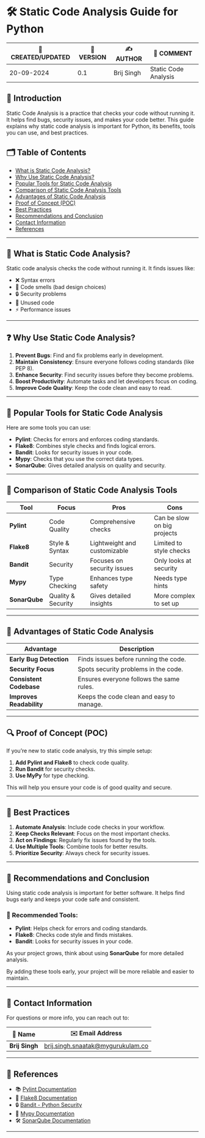# 🛠️ Static Code Analysis Guide for Python

| 📅 CREATED/UPDATED | 📌 VERSION | ✍️ AUTHOR    | 📝 COMMENT                |
|--------------------|------------|--------------|---------------------------|
| 20-09-2024         | 0.1        | Brij Singh   | Static Code Analysis      |

## 📖 Introduction

Static Code Analysis is a practice that checks your code without running it. It helps find bugs, security issues, and makes your code better. This guide explains why static code analysis is important for Python, its benefits, tools you can use, and best practices.

## 🗂️ Table of Contents

- [What is Static Code Analysis?](#-what-is-static-code-analysis)
- [Why Use Static Code Analysis?](#-why-use-static-code-analysis)
- [Popular Tools for Static Code Analysis](#-popular-tools-for-static-code-analysis)
- [Comparison of Static Code Analysis Tools](#-comparison-of-static-code-analysis-tools)
- [Advantages of Static Code Analysis](#-advantages-of-static-code-analysis)
- [Proof of Concept (POC)](#-proof-of-concept-poc)
- [Best Practices](#-best-practices)
- [Recommendations and Conclusion](#-recommendations-and-conclusion)
- [Contact Information](#-contact-information)
- [References](#-references)

---

## 🧰 What is Static Code Analysis?

Static code analysis checks the code without running it. It finds issues like:

- ❌ Syntax errors
- 🤔 Code smells (bad design choices)
- 🔒 Security problems
- 🚫 Unused code
- ⚡ Performance issues


---

## ❓ Why Use Static Code Analysis?

1. **Prevent Bugs**: Find and fix problems early in development.
2. **Maintain Consistency**: Ensure everyone follows coding standards (like PEP 8).
3. **Enhance Security**: Find security issues before they become problems.
4. **Boost Productivity**: Automate tasks and let developers focus on coding.
5. **Improve Code Quality**: Keep the code clean and easy to read.

---

## 🔧 Popular Tools for Static Code Analysis

Here are some tools you can use:

- **Pylint**: Checks for errors and enforces coding standards.
- **Flake8**: Combines style checks and finds logical errors.
- **Bandit**: Looks for security issues in your code.
- **Mypy**: Checks that you use the correct data types.
- **SonarQube**: Gives detailed analysis on quality and security.

---

## 🔬 Comparison of Static Code Analysis Tools

| **Tool**        | **Focus**              | **Pros**                      | **Cons**                     |
|------------------|-----------------------|-------------------------------|-------------------------------|
| **Pylint**       | Code Quality          | Comprehensive checks          | Can be slow on big projects  |
| **Flake8**       | Style & Syntax        | Lightweight and customizable  | Limited to style checks       |
| **Bandit**       | Security              | Focuses on security issues    | Only looks at security        |
| **Mypy**         | Type Checking         | Enhances type safety          | Needs type hints              |
| **SonarQube**    | Quality & Security     | Gives detailed insights       | More complex to set up        |

---

## 🌟 Advantages of Static Code Analysis

| **Advantage**                | **Description**                             |
|------------------------------|---------------------------------------------|
| **Early Bug Detection**      | Finds issues before running the code.      |
| **Security Focus**           | Spots security problems in the code.       |
| **Consistent Codebase**      | Ensures everyone follows the same rules.   |
| **Improves Readability**     | Keeps the code clean and easy to manage.   |


---

## 🔍 Proof of Concept (POC)

If you’re new to static code analysis, try this simple setup:

1. **Add Pylint and Flake8** to check code quality.
2. **Run Bandit** for security checks.
3. **Use MyPy** for type checking.

This will help you ensure your code is of good quality and secure.

---

## 📏 Best Practices

1. **Automate Analysis**: Include code checks in your workflow.
2. **Keep Checks Relevant**: Focus on the most important checks.
3. **Act on Findings**: Regularly fix issues found by the tools.
4. **Use Multiple Tools**: Combine tools for better results.
5. **Prioritize Security**: Always check for security issues.

---


## 📝 Recommendations and Conclusion

Using static code analysis is important for better software. It helps find bugs early and keeps your code safe and consistent.

### 📌 Recommended Tools:
- **Pylint**: Helps check for errors and coding standards.
- **Flake8**: Checks code style and finds mistakes.
- **Bandit**: Looks for security issues in your code.

As your project grows, think about using **SonarQube** for more detailed analysis.

By adding these tools early, your project will be more reliable and easier to maintain.


---

## 📧 Contact Information

For questions or more info, you can reach out to:

| 📛 Name       | ✉️ Email Address                   |
|---------------|-----------------------------------|
| **Brij Singh**| brij.singh.snaatak@mygurukulam.co |

---

## 🔗 References

- 📚 [Pylint Documentation](https://pylint.pycqa.org/)
- 📖 [Flake8 Documentation](https://flake8.pycqa.org/)
- 🔒 [Bandit - Python Security](https://bandit.readthedocs.io/)
- 📏 [Mypy Documentation](https://mypy.readthedocs.io/)
- 🛠️ [SonarQube Documentation](https://www.sonarqube.org/)

---
